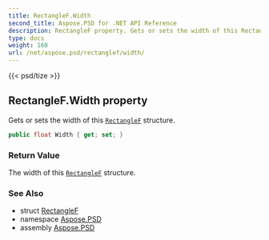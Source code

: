 ```yaml
---
title: RectangleF.Width
second_title: Aspose.PSD for .NET API Reference
description: RectangleF property. Gets or sets the width of this RectangleF structure
type: docs
weight: 160
url: /net/aspose.psd/rectanglef/width/
---
```

{{< psd/tize >}}
## RectangleF.Width property

Gets or sets the width of this [`RectangleF`](../) structure.

```csharp
public float Width { get; set; }
```

### Return Value

The width of this [`RectangleF`](../) structure.

### See Also

* struct [RectangleF](../)
* namespace [Aspose.PSD](../../rectanglef/)
* assembly [Aspose.PSD](../../../)


